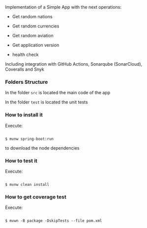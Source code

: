 Implementation of a Simple App with the next operations:



* Get random nations

* Get random currencies

* Get random aviation

* Get application version

* health check



Including integration with GitHub Actions, Sonarqube (SonarCloud), Coveralls and Snyk



### Folders Structure



In the folder `src` is located the main code of the app



In the folder `test` is located the unit tests



### How to install it



Execute:



```shell

$ mvnw spring-boot:run

```

to download the node dependencies



### How to test it



Execute:



```shell

$ mvnw clean install

```



### How to get coverage test



Execute:



```shell

$ mvwn -B package -DskipTests --file pom.xml

```